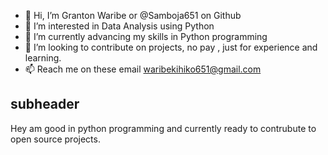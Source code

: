 - 👋 Hi, I’m Granton Waribe or @Samboja651 on Github
- 👀 I’m interested in Data Analysis using Python
- 🌱 I’m currently advancing my skills in Python programming
- 💞️ I’m looking to contribute on projects, no pay , just for experience and learning.
- 📫 Reach me on these email waribekihiko651@gmail.com

<!---
Samboja651/Samboja651 is a ✨ special ✨ repository because its `README.md` (this file) appears on your GitHub profile.
You can click the Preview link to take a look at your changes.
--->
## subheader
Hey am good in python programming and currently ready to contrubute to open source projects.
